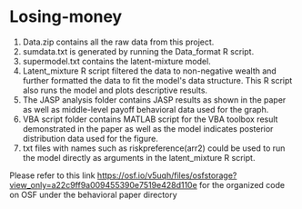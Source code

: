 # Losing-money
1. Data.zip contains all the raw data from this project.
2. sumdata.txt is generated by running the Data_format R script.
3. supermodel.txt contains the latent-mixture model.
4. Latent_mixture R script filtered the data to non-negative wealth and further formatted the data to fit the model's data structure. This R script also runs the model and plots descriptive results.
5. The JASP analysis folder contains JASP results as shown in the paper as well as middle-level payoff behavioral data used for the graph.
6. VBA script folder contains MATLAB script for the VBA toolbox result demonstrated in the paper as well as the model indicates posterior distribution data used for the figure.
7. txt files with names such as riskpreference(arr2) could be used to run the model directly as arguments in the latent_mixture R script.

Please refer to this link https://osf.io/v5uqh/files/osfstorage?view_only=a22c9ff9a009455390e7519e428d110e for the organized code on OSF under the behavioral paper directory
